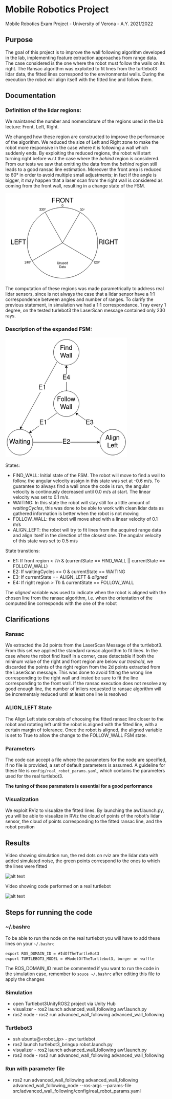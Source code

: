 # Mobile Robotics Project
Mobile Robotics Exam Project - University of Verona - A.Y. 2021/2022

## Purpose
The goal of this project is to improve the wall following algorithm developed in the lab, implementing feature extraction approaches from range data.
The case considered is the one where the robot must follow the walls on its right.
The Ransac algorithm was exploited to fit lines from the turtlebot3 lidar data, the fitted lines correspond to the environmental walls.
During the execution the robot will align itself with the fitted line and follow them.

## Documentation
### Definition of the lidar regions:

We maintaned the number and nomenclature of the regions used in the lab lecture: Front, Left, Right.

We changed how these region are constructed to improve the performance of the algorithm.
We reduced the size of Left and Right zone to make the robot more responsive in the case where it is following a wall which suddenly ends.
By exploiting the reduced regions, the robot will start turning right before w.r.t the case where the _behind_ region is considered.
From our tests we saw that omitting the data from the _behind_ region still leads to a good ransac line estimation.
Moreover the front area is reduced to 60° in order to avoid multiple small adjustments; in fact if the angle is bigger, it may happen that a laser scan from the right wall is considered as coming from the front wall, resulting in a change state of the FSM.

![alt text](/media/Mobile_Robotics_regions.drawio.png)

The computation of these regions was made parametrically to address real lidar sensors, since is not always the case that a lidar sensor have a 1:1 correspondence between angles and number of ranges. To clarify the previous statement, in simulation we had a 1:1 correspondance, 1 ray every 1 degree, on the tested turlebot3 the LaserScan message contained only 230 rays. 

### Description of the expanded FSM:

![alt text](/media/Mobile_robotics_FSM.drawio.png)

States:
* FIND_WALL: Initial state of the FSM. The robot will move to find a wall to follow, the angular velocity assign in this state was set at -0.6 m/s. To guarantee to always find a wall once the code is run, the angular velocity is continously decreased until 0.0 m/s at start. The linear velocity was set to 0.1 m/s.
* WAITING: In this state the robot will stay still for a little amount of _waitingCycles_, this was done to be able to work with clean lidar data as gathered information is better when the robot is not moving
* FOLLOW_WALL: the robot will move ahed with a linear velocity of 0.1 m/s
* ALIGN_LEFT: the robot will try to fit lines from the acquired range data and align itself in the direction of the closest one. The angular velocity of this state was set to 0.5 m/s

State transtions:
* E1: If front region < _Th_ & (currentState == FIND_WALL || currentState == FOLLOW_WALL)
* E2: If waitingCycles <= 0 & currentState == WAITING
* E3: If currentState == ALIGN_LEFT & _aligned_
* E4: If right region > _Th_ & currentState == FOLLOW_WALL

The _aligned_ variable was used to indicate when the robot is aligned with the chosen line from the ransac algorithm, i.e. when the orientation of the computed line corresponds with the one of the robot

## Clarifications 
### Ransac
We extracted the 2d points from the LaserScan Message of the turtlebot3. From this set we applied the standard ransac algorithm to fit lines. 
In the case where the robot find itself in a corner, case detectable if both the mininum value of the right and front region are below our _treshold_, we discarded the points of the right region from the 2d points extracted from the LaserScan message. This was done to avoid fitting the wrong line corresponding to the right wall and insted be sure to fit the line corresponding to the front wall.
If the ransac execution does not resolve any good enough line, the number of inliers requested to ransac algorithm will be incrementaly reduced until at least one line is resolved

### ALIGN_LEFT State
The Align Left state consists of choosing the fitted ransac line closer to the robot and rotating left until the robot is aligned with the fitted line, with a certain margin of tolerance. Once the robot is aligned, the aligned variable is set to True to allow the change to the FOLLOW_WALL FSM state.

### Parameters
The code can accept a file where the parameters for the node are specified, if no file is provided, a set of default parameters is assumed.
A guideline for these file is `config/real_robot_params.yaml`, which contains the parameters used for the real turtlebot3.

**The tuning of these paramaters is essential for a good performance**

### Visualization
We exploit RViz to visualize the fitted lines.
By launching the awf.launch.py, you will be able to visualize in RViz the cloud of points of the robot's lidar sensor, the cloud of points corresponding to the fitted ransac line, and the robot position

## Results
Video showing simulation run, the red dots on rviz are the lidar data with added simulated noise, the green points correspond to the ones to which the lines were fitted 

![alt text](/media/simulation.gif)

Video showing code performed on a real turtlebot

![alt text](/media/real_robot_test.gif)

## Steps for running the code
### ~/.bashrc
To be able to run the node on the real turtlebot you will have to add these lines on your `~/.bashrc`

```
export ROS_DOMAIN_ID = #IdOfTheTurtleBot3
export TURTLEBOT3_MODEL = #ModelOfTheTurtlebot3, burger or waffle
```

The ROS_DOMAIN_ID must be commented if you want to run the code in the simulation case, remember to `souce ~/.bashrc` after editing this file to apply the changes

### Simulation
* open Turtlebot3UnityROS2 project via Unity Hub
* visualizer - ros2 launch advanced_wall_following awf.launch.py 
* ros2 node  - ros2 run advanced_wall_following advanced_wall_following 

### Turtlebot3
* ssh ubuntu@<robot_ip> - pw: turtlebot
* ros2 launch turtlebot3_bringup robot.launch.py
* visualizer - ros2 launch advanced_wall_following awf.launch.py 
* ros2 node  - ros2 run advanced_wall_following advanced_wall_following 

### Run with parameter file
* ros2 run advanced_wall_following advanced_wall_following advanced_wall_following_node --ros-args --params-file src/advanced_wall_following/config/real_robot_params.yaml
